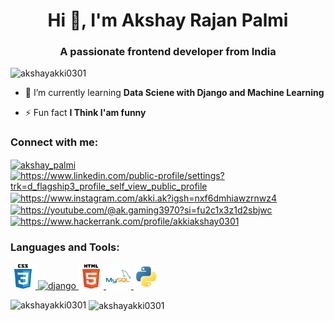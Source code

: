 <h1 align="center">Hi 👋, I'm Akshay Rajan Palmi</h1>
<h3 align="center">A passionate frontend developer from India</h3>

<p align="left"> <img src="https://komarev.com/ghpvc/?username=akshayakki0301&label=Profile%20views&color=0e75b6&style=flat" alt="akshayakki0301" /> </p>

- 🌱 I’m currently learning **Data Sciene with Django and Machine Learning**

- ⚡ Fun fact **I Think I'am funny**

<h3 align="left">Connect with me:</h3>
<p align="left">
<a href="https://twitter.com/akshay_palmi" target="blank"><img align="center" src="https://raw.githubusercontent.com/rahuldkjain/github-profile-readme-generator/master/src/images/icons/Social/twitter.svg" alt="akshay_palmi" height="30" width="40" /></a>
<a href="https://linkedin.com/in/https://www.linkedin.com/public-profile/settings?trk=d_flagship3_profile_self_view_public_profile" target="blank"><img align="center" src="https://raw.githubusercontent.com/rahuldkjain/github-profile-readme-generator/master/src/images/icons/Social/linked-in-alt.svg" alt="https://www.linkedin.com/public-profile/settings?trk=d_flagship3_profile_self_view_public_profile" height="30" width="40" /></a>
<a href="https://instagram.com/https://www.instagram.com/akki.ak?igsh=nxf6dmhiawzrnwz4" target="blank"><img align="center" src="https://raw.githubusercontent.com/rahuldkjain/github-profile-readme-generator/master/src/images/icons/Social/instagram.svg" alt="https://www.instagram.com/akki.ak?igsh=nxf6dmhiawzrnwz4" height="30" width="40" /></a>
<a href="https://www.youtube.com/c/https://youtube.com/@ak.gaming3970?si=fu2c1x3z1d2sbjwc" target="blank"><img align="center" src="https://raw.githubusercontent.com/rahuldkjain/github-profile-readme-generator/master/src/images/icons/Social/youtube.svg" alt="https://youtube.com/@ak.gaming3970?si=fu2c1x3z1d2sbjwc" height="30" width="40" /></a>
<a href="https://www.hackerrank.com/https://www.hackerrank.com/profile/akkiakshay0301" target="blank"><img align="center" src="https://raw.githubusercontent.com/rahuldkjain/github-profile-readme-generator/master/src/images/icons/Social/hackerrank.svg" alt="https://www.hackerrank.com/profile/akkiakshay0301" height="30" width="40" /></a>
</p>

<h3 align="left">Languages and Tools:</h3>
<p align="left"> <a href="https://www.w3schools.com/css/" target="_blank" rel="noreferrer"> <img src="https://raw.githubusercontent.com/devicons/devicon/master/icons/css3/css3-original-wordmark.svg" alt="css3" width="40" height="40"/> </a> <a href="https://www.djangoproject.com/" target="_blank" rel="noreferrer"> <img src="https://cdn.worldvectorlogo.com/logos/django.svg" alt="django" width="40" height="40"/> </a> <a href="https://www.w3.org/html/" target="_blank" rel="noreferrer"> <img src="https://raw.githubusercontent.com/devicons/devicon/master/icons/html5/html5-original-wordmark.svg" alt="html5" width="40" height="40"/> </a> <a href="https://www.mysql.com/" target="_blank" rel="noreferrer"> <img src="https://raw.githubusercontent.com/devicons/devicon/master/icons/mysql/mysql-original-wordmark.svg" alt="mysql" width="40" height="40"/> </a> <a href="https://www.python.org" target="_blank" rel="noreferrer"> <img src="https://raw.githubusercontent.com/devicons/devicon/master/icons/python/python-original.svg" alt="python" width="40" height="40"/> </a> </p>

<p><img align="left" src="https://github-readme-stats.vercel.app/api/top-langs?username=akshayakki0301&show_icons=true&locale=en&layout=compact" alt="akshayakki0301" /></p>

<p>&nbsp;<img align="center" src="https://github-readme-stats.vercel.app/api?username=akshayakki0301&show_icons=true&locale=en" alt="akshayakki0301" /></p>


